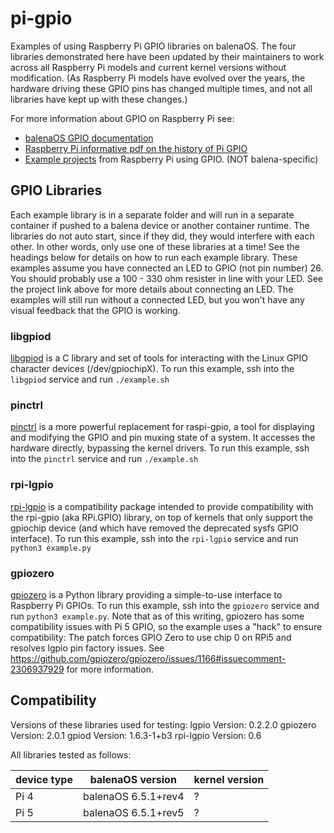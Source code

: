 # pi-gpio
Examples of using Raspberry Pi GPIO libraries on balenaOS. The four libraries demonstrated here have been updated by their maintainers to work across all Raspberry Pi models and current kernel versions without modification. (As Raspberry Pi models have evolved over the years, the hardware driving these GPIO pins has changed multiple times, and not all libraries have kept up with these changes.)

For more information about GPIO on Raspberry Pi see:

- [balenaOS GPIO documentation](https://docs.balena.io/learn/develop/hardware/gpio/#raspberry-pi)
- [Raspberry Pi informative pdf on the history of Pi GPIO](https://pip.raspberrypi.com/categories/685-whitepapers-app-notes/documents/RP-006553-WP/A-history-of-GPIO-usage-on-Raspberry-Pi-devices-and-current-best-practices.pdf)
- [Example projects](https://projects.raspberrypi.org/en/projects/physical-computing/0) from Raspberry Pi using GPIO. (NOT balena-specific)

## GPIO Libraries

Each example library is in a separate folder and will run in a separate container if pushed to a balena device or another container runtime. The libraries do not auto start, since if they did, they would interfere with each other. In other words, only use one of these libraries at a time! See the headings below for details on how to run each example library. These examples assume you have connected an LED to GPIO (not pin number) 26. You should probably use a 100 - 330 ohm resister in line with your LED. See the project link above for more details about connecting an LED. The examples will still run without a connected LED, but you won't have any visual feedback that the GPIO is working.

### libgpiod
[libgpiod](https://libgpiod.readthedocs.io/en/latest/) is a C library and set of tools for interacting with the Linux GPIO character devices (/dev/gpiochipX). To run this example, ssh into the `libgpiod` service and run `./example.sh`

### pinctrl
[pinctrl](https://github.com/raspberrypi/utils/tree/master/pinctrl) is a more powerful replacement for raspi-gpio, a tool for displaying and modifying the GPIO and pin muxing state of a system. It accesses the hardware directly, bypassing the kernel drivers. To run this example, ssh into the `pinctrl` service and run `./example.sh`

### rpi-lgpio
[rpi-lgpio](https://rpi-lgpio.readthedocs.io/en/release-0.4/) is a compatibility package intended to provide compatibility with the rpi-gpio (aka RPi.GPIO) library, on top of kernels that only support the gpiochip device (and which have removed the deprecated sysfs GPIO interface). To run this example, ssh into the `rpi-lgpio` service and run `python3 example.py`

### gpiozero
[gpiozero](https://gpiozero.readthedocs.io/en/stable/) is a Python library providing a simple-to-use interface to Raspberry Pi GPIOs. To run this example, ssh into the `gpiozero` service and run `python3 example.py`. Note that as of this writing, gpiozero has some compatibility issues with Pi 5 GPIO, so the example uses a "hack" to ensure compatibility: The patch forces GPIO Zero to use chip 0 on RPi5 and resolves lgpio pin factory issues. See https://github.com/gpiozero/gpiozero/issues/1166#issuecomment-2306937929 for more information.

## Compatibility

Versions of these libraries used for testing:
lgpio Version: 0.2.2.0
gpiozero Version: 2.0.1
gpiod Version: 1.6.3-1+b3
rpi-lgpio Version: 0.6

All libraries tested as follows:

| device type | balenaOS version    | kernel version |
| ----------- |-------------------- | -------------- |
| Pi 4        | balenaOS 6.5.1+rev4 | ?
| Pi 5        | balenaOS 6.5.1+rev5 | ?






